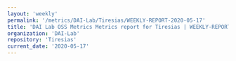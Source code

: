 ```yaml
---
layout: 'weekly'
permalink: '/metrics/DAI-Lab/Tiresias/WEEKLY-REPORT-2020-05-17'
title: 'DAI Lab OSS Metrics Metrics report for Tiresias | WEEKLY-REPORT-2020-05-17'
organization: 'DAI-Lab'
repository: 'Tiresias'
current_date: '2020-05-17'
---
```

